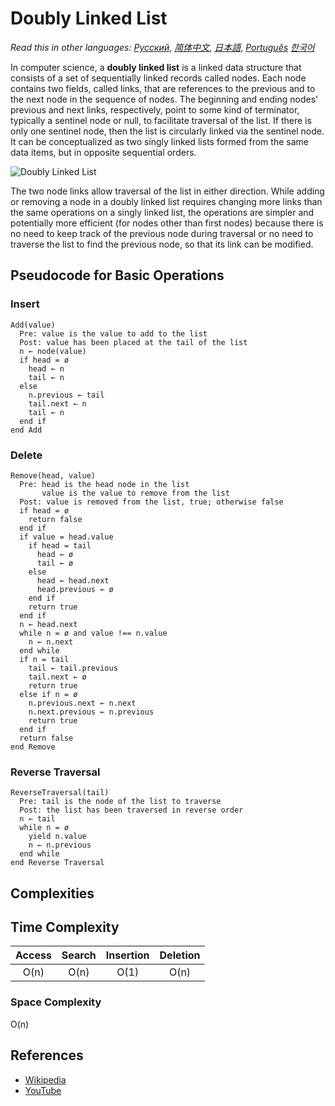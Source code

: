 # Doubly Linked List

_Read this in other languages:_
[_Русский_](README.ru-RU.md),
[_简体中文_](README.zh-CN.md),
[_日本語_](README.ja-JP.md),
[_Português_](README.pt-BR.md)
[_한국어_](README.ko-KR.md)

In computer science, a **doubly linked list** is a linked data structure that 
consists of a set of sequentially linked records called nodes. Each node contains 
two fields, called links, that are references to the previous and to the next 
node in the sequence of nodes. The beginning and ending nodes' previous and next 
links, respectively, point to some kind of terminator, typically a sentinel 
node or null, to facilitate traversal of the list. If there is only one 
sentinel node, then the list is circularly linked via the sentinel node. It can 
be conceptualized as two singly linked lists formed from the same data items, 
but in opposite sequential orders.

![Doubly Linked List](https://upload.wikimedia.org/wikipedia/commons/5/5e/Doubly-linked-list.svg)

The two node links allow traversal of the list in either direction. While adding 
or removing a node in a doubly linked list requires changing more links than the 
same operations on a singly linked list, the operations are simpler and 
potentially more efficient (for nodes other than first nodes) because there 
is no need to keep track of the previous node during traversal or no need 
to traverse the list to find the previous node, so that its link can be modified.

## Pseudocode for Basic Operations

### Insert

```text
Add(value)
  Pre: value is the value to add to the list
  Post: value has been placed at the tail of the list
  n ← node(value)
  if head = ø
    head ← n
    tail ← n
  else
    n.previous ← tail
    tail.next ← n
    tail ← n
  end if
end Add
```
    
### Delete

```text
Remove(head, value)
  Pre: head is the head node in the list
       value is the value to remove from the list
  Post: value is removed from the list, true; otherwise false
  if head = ø
    return false
  end if
  if value = head.value
    if head = tail
      head ← ø
      tail ← ø
    else
      head ← head.next
      head.previous ← ø
    end if
    return true
  end if
  n ← head.next
  while n = ø and value !== n.value
    n ← n.next
  end while
  if n = tail
    tail ← tail.previous
    tail.next ← ø
    return true
  else if n = ø
    n.previous.next ← n.next
    n.next.previous ← n.previous
    return true
  end if
  return false
end Remove
```
    
### Reverse Traversal

```text
ReverseTraversal(tail)
  Pre: tail is the node of the list to traverse
  Post: the list has been traversed in reverse order
  n ← tail
  while n = ø
    yield n.value
    n ← n.previous
  end while
end Reverse Traversal
```
    
## Complexities

## Time Complexity

| Access    | Search    | Insertion | Deletion  |
| :-------: | :-------: | :-------: | :-------: |
| O(n)      | O(n)      | O(1)      | O(n)      |

### Space Complexity

O(n)

## References

- [Wikipedia](https://en.wikipedia.org/wiki/Doubly_linked_list)
- [YouTube](https://www.youtube.com/watch?v=JdQeNxWCguQ&t=7s&index=72&list=PLLXdhg_r2hKA7DPDsunoDZ-Z769jWn4R8)
